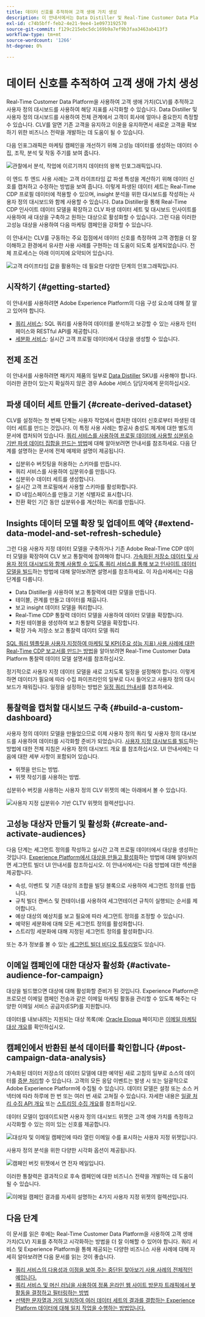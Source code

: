 ```yaml
---
title: 데이터 신호를 추적하여 고객 생애 가치 생성
description: 이 안내서에서는 Data Distiller 및 Real-Time Customer Data Platform과 함께 사용자 정의 대시보드를 사용하여 고객 생애 가치를 측정하고 시각화하는 방법에 대한 전체적인 데모를 제공합니다.
exl-id: c74b5bff-feb2-4e21-9ee4-1e0973192570
source-git-commit: f129c215ebc5dc169b9a7ef9b3faa3463ab413f3
workflow-type: tm+mt
source-wordcount: '1266'
ht-degree: 0%

---
```


# 데이터 신호를 추적하여 고객 생애 가치 생성

Real-Time Customer Data Platform을 사용하여 고객 생애 가치(CLV)를 추적하고 사용자 정의 대시보드를 사용하여 해당 지표를 시각화할 수 있습니다. Data Distiller 및 사용자 정의 대시보드를 사용하여 전체 관계에서 고객이 회사에 얼마나 중요한지 측정할 수 있습니다. CLV를 알면 기존 고객을 유지하고 이윤을 유지하면서 새로운 고객을 확보하기 위한 비즈니스 전략을 개발하는 데 도움이 될 수 있습니다.

다음 인포그래픽은 마케팅 캠페인을 개선하기 위해 고성능 데이터를 생성하는 데이터 수집, 조작, 분석 및 작동 주기를 보여 줍니다.

![관찰에서 분석, 작업에 이르기까지 데이터의 왕복 인포그래픽입니다.](../images/use-cases/infographic-use-case-cycle.png)

이 엔드 투 엔드 사용 사례는 고객 라이프타임 값 파생 특성을 계산하기 위해 데이터 신호를 캡처하고 수정하는 방법을 보여 줍니다. 이렇게 파생된 데이터 세트는 Real-Time CDP 프로필 데이터에 적용할 수 있으며, insight 분석을 위한 대시보드를 작성하는 사용자 정의 대시보드와 함께 사용할 수 있습니다. Data Distiller을 통해 Real-Time CDP 인사이트 데이터 모델을 확장하고 CLV 파생 데이터 세트 및 대시보드 인사이트를 사용하여 새 대상을 구축하고 원하는 대상으로 활성화할 수 있습니다. 그런 다음 이러한 고성능 대상을 사용하여 다음 마케팅 캠페인을 강화할 수 있습니다.

이 안내서는 CLV를 구동하는 주요 접점에서 데이터 신호를 측정하여 고객 경험을 더 잘 이해하고 환경에서 유사한 사용 사례를 구현하는 데 도움이 되도록 설계되었습니다. 전체 프로세스는 아래 이미지에 요약되어 있습니다.

![고객 라이프타임 값을 활용하는 데 필요한 다양한 단계의 인포그래픽입니다.](../images/use-cases/implementation-steps.png)

## 시작하기 {#getting-started}

이 안내서를 사용하려면 Adobe Experience Platform의 다음 구성 요소에 대해 잘 알고 있어야 합니다.

* [쿼리 서비스](../home.md): SQL 쿼리를 사용하여 데이터를 분석하고 보강할 수 있는 사용자 인터페이스와 RESTful API를 제공합니다.
* [세분화 서비스](../../segmentation/home.md): 실시간 고객 프로필 데이터에서 대상을 생성할 수 있습니다.

## 전제 조건

이 안내서를 사용하려면 패키지 제품의 일부로 [Data Distiller](../data-distiller/overview.md) SKU를 사용해야 합니다. 이러한 권한이 있는지 확실하지 않은 경우 Adobe 서비스 담당자에게 문의하십시오.

## 파생 데이터 세트 만들기 {#create-derived-dataset}

CLV를 설정하는 첫 번째 단계는 사용자 작업에서 캡처한 데이터 신호로부터 파생된 데이터 세트를 만드는 것입니다. 이 특정 사용 사례는 항공사 충성도 체계에 대한 별도의 문서에 캡처되어 있습니다. [쿼리 서비스를 사용하여 프로필 데이터에 사용할 십분위수 기반 파생 데이터 집합을 만드는 방법](./deciles-use-case.md)에 대해 알아보려면 안내서를 참조하세요. 다음 단계를 설명하는 문서에 전체 예제와 설명이 제공됩니다.

* 십분위수 버킷팅을 허용하는 스키마를 만듭니다.
* 쿼리 서비스를 사용하여 십분위수를 만듭니다.
* 십분위수 데이터 세트를 생성합니다.
* 실시간 고객 프로필에서 사용할 스키마를 활성화합니다.
* ID 네임스페이스를 만들고 기본 식별자로 표시합니다.
* 전환 확인 기간 동안 십분위수를 계산하는 쿼리를 만듭니다.

## Insights 데이터 모델 확장 및 업데이트 예약 {#extend-data-model-and-set-refresh-schedule}

그런 다음 사용자 지정 데이터 모델을 구축하거나 기존 Adobe Real-Time CDP 데이터 모델을 확장하여 CLV 보고 통찰력에 참여해야 합니다. [가속화된 저장소 데이터 및 사용자 정의 대시보드와 함께 사용할 수 있도록 쿼리 서비스를 통해 보고 인사이트 데이터 모델을 빌드](../data-distiller/sql-insights/reporting-insights-data-model.md#build-a-reporting-insights-data-model)하는 방법에 대해 알아보려면 설명서를 참조하세요. 이 자습서에서는 다음 단계를 다룹니다.

* Data Distiller을 사용하여 보고 통찰력에 대한 모델을 만듭니다.
* 테이블, 관계를 만들고 데이터를 채웁니다.
* 보고 insight 데이터 모델을 쿼리합니다.
* Real-Time CDP 통찰력 데이터 모델을 사용하여 데이터 모델을 확장합니다.
* 차원 테이블을 생성하여 보고 통찰력 모델을 확장합니다.
* 확장 가속 저장소 보고 통찰력 데이터 모델 쿼리

[SQL 쿼리 템플릿을 사용자 지정하여 마케팅 및 KPI(주요 성능 지표) 사용 사례에 대한 Real-Time CDP 보고서를 만드는 방법](../../dashboards/data-models/cdp-insights-data-model-b2c.md)을 알아보려면 Real-Time Customer Data Platform 통찰력 데이터 모델 설명서를 참조하십시오.

정기적으로 사용자 지정 데이터 모델을 새로 고치도록 일정을 설정해야 합니다. 이렇게 하면 데이터가 필요에 따라 수집 파이프라인의 일부로 다시 들어오고 사용자 정의 대시보드가 채워집니다. 일정을 설정하는 방법은 [일정 쿼리 안내서](../ui/query-schedules.md#create-schedule)를 참조하세요.

## 통찰력을 캡처할 대시보드 구축 {#build-a-custom-dashboard}

사용자 정의 데이터 모델을 만들었으므로 이제 사용자 정의 쿼리 및 사용자 정의 대시보드를 사용하여 데이터를 시각화할 준비가 되었습니다. [사용자 지정 대시보드를 빌드](../../dashboards/standard-dashboards.md)하는 방법에 대한 전체 지침은 사용자 정의 대시보드 개요 를 참조하십시오. UI 안내서에는 다음에 대한 세부 사항이 포함되어 있습니다.

* 위젯을 만드는 방법.
* 위젯 작성기를 사용하는 방법.

십분위수 버킷을 사용하는 사용자 정의 CLV 위젯의 예는 아래에서 볼 수 있습니다.

![사용자 지정 십분위수 기반 CLTV 위젯의 컬렉션입니다.](../images/use-cases/deciles-user-defined-dashboard.png)

## 고성능 대상자 만들기 및 활성화 {#create-and-activate-audiences}

다음 단계는 세그먼트 정의를 작성하고 실시간 고객 프로필 데이터에서 대상을 생성하는 것입니다. [Experience Platform에서 대상을 만들고 활성화](../../segmentation/ui/segment-builder.md)하는 방법에 대해 알아보려면 세그먼트 빌더 UI 안내서를 참조하십시오. 이 안내서에서는 다음 방법에 대한 섹션을 제공합니다.

* 속성, 이벤트 및 기존 대상의 조합을 빌딩 블록으로 사용하여 세그먼트 정의를 만듭니다.
* 규칙 빌더 캔버스 및 컨테이너를 사용하여 세그먼테이션 규칙이 실행되는 순서를 제어합니다.
* 예상 대상의 예상치를 보고 필요에 따라 세그먼트 정의를 조정할 수 있습니다.
* 예약된 세분화에 대해 모든 세그먼트 정의를 활성화합니다.
* 스트리밍 세분화에 대해 지정된 세그먼트 정의를 활성화합니다.

또는 추가 정보를 볼 수 있는 [세그먼트 빌더 비디오 튜토리얼](https://experienceleague.adobe.com/docs/platform-learn/tutorials/audiences/create-segments.html?lang=ko)도 있습니다.

## 이메일 캠페인에 대한 대상자 활성화 {#activate-audience-for-campaign}

대상을 빌드했으면 대상에 대해 활성화할 준비가 된 것입니다. Experience Platform은 프로모션 이메일 캠페인 전송과 같은 이메일 마케팅 활동을 관리할 수 있도록 해주는 다양한 이메일 서비스 공급자(ESP)를 지원합니다.

데이터를 내보내려는 지원되는 대상 목록(예: [Oracle Eloqua](../../destinations/catalog/email-marketing/oracle-eloqua-api.md) 페이지)은 [이메일 마케팅 대상 개요](../../destinations/catalog/email-marketing/overview.md#connect-destination)를 확인하십시오.

## 캠페인에서 반환된 분석 데이터를 확인합니다 {#post-campaign-data-analysis}

가속화된 데이터 저장소의 데이터 모델에 대한 예약된 새로 고침의 일부로 소스의 데이터를 [증분 처리](../key-concepts/incremental-load.md)할 수 있습니다. 고객의 모든 응답 이벤트는 발생 시 또는 일괄적으로 Adobe Experience Platform에 수집될 수 있습니다. 데이터 모델은 설정 또는 소스 커넥터에 따라 하루에 한 번 또는 여러 번 새로 고쳐질 수 있습니다. 자세한 내용은 [일괄 처리 수집 API 개요](../../ingestion/batch-ingestion/api-overview.md) 또는 [스트리밍 수집 개요](../../ingestion/streaming-ingestion/overview.md)를 참조하십시오.

데이터 모델이 업데이트되면 사용자 정의 대시보드 위젯은 고객 생애 가치를 측정하고 시각화할 수 있는 의미 있는 신호를 제공합니다.

![대상자 및 이메일 캠페인에 따라 열린 이메일 수를 표시하는 사용자 지정 위젯입니다.](../images/use-cases/post-activation-and-email-response-kpis.png)

사용자 정의 분석을 위한 다양한 시각화 옵션이 제공됩니다.

![캠페인 버킷 위젯에서 연 전자 메일입니다.](../images/use-cases/email-opened-by-campaign-buckets.png)

이러한 통찰력은 결과적으로 후속 캠페인에 대한 비즈니스 전략을 개발하는 데 도움이 될 수 있습니다.

![이메일 캠페인 결과를 자세히 설명하는 4가지 사용자 지정 위젯의 컬렉션입니다.](../images/use-cases/example-widgets.png)

## 다음 단계

이 문서를 읽은 후에는 Real-Time Customer Data Platform을 사용하여 고객 생애 가치(CLV) 지표를 추적하고 시각화하는 방법을 더 잘 이해할 수 있어야 합니다. 쿼리 서비스 및 Experience Platform을 통해 제공되는 다양한 비즈니스 사용 사례에 대해 자세히 알아보려면 다음 문서를 읽는 것이 좋습니다.

* [쿼리 서비스의 다용성과 이점을 보여 주는 중단된 찾아보기 사용 사례의 전체적인 예입니다.](./abandoned-browse.md)
* [쿼리 서비스 및 머신 러닝을 사용하여 정품 온라인 웹 사이트 방문자 트래픽에서 봇 활동을 결정하고 필터링하는 방법](./bot-filtering.md)
* [선택한 문자열과 거의 일치하여 여러 데이터 세트의 결과를 결합하는 Experience Platform 데이터에 대해 일치 작업을 수행하는 방법입니다.](./fuzzy-match.md)

<!-- "Data signals are actions taken by consumers while online that offer clues about intent that can be acted upon. This includes anything from visiting a website to filling out a change of address or clicking an ad."  -->

<!-- "Customer touchpoints are your brand's points of customer contact, from start to finish." -->
